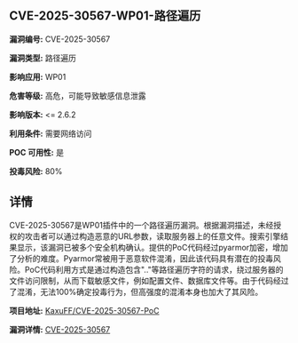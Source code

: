## CVE-2025-30567-WP01-路径遍历

**漏洞编号:** CVE-2025-30567

**漏洞类型:** 路径遍历

**影响应用:** WP01

**危害等级:** 高危，可能导致敏感信息泄露

**影响版本:** <= 2.6.2

**利用条件:** 需要网络访问

**POC 可用性:** 是

**投毒风险:** 80%

## 详情

CVE-2025-30567是WP01插件中的一个路径遍历漏洞。根据漏洞描述，未经授权的攻击者可以通过构造恶意的URL参数，读取服务器上的任意文件。搜索引擎结果显示，该漏洞已被多个安全机构确认。提供的PoC代码经过pyarmor加密，增加了分析的难度。Pyarmor常被用于恶意软件混淆，因此该代码具有潜在的投毒风险。PoC代码利用方式是通过构造包含".."等路径遍历字符的请求，绕过服务器的文件访问限制，从而下载敏感文件，例如配置文件、数据库文件等。由于代码经过了混淆，无法100%确定投毒行为，但高强度的混淆本身也加大了其风险。

**项目地址:** [KaxuFF/CVE-2025-30567-PoC](https://github.com/KaxuFF/CVE-2025-30567-PoC)

**漏洞详情:** [CVE-2025-30567](https://nvd.nist.gov/vuln/detail/CVE-2025-30567)